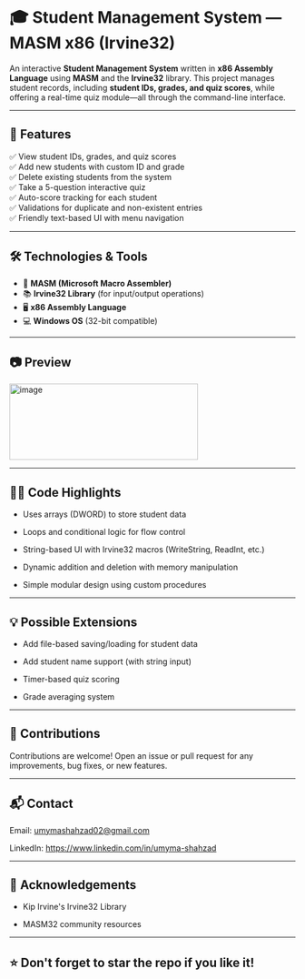 # 🎓 Student Management System — MASM x86 (Irvine32)

An interactive **Student Management System** written in **x86 Assembly Language** using **MASM** and the **Irvine32** library. This project manages student records, including **student IDs, grades, and quiz scores**, while offering a real-time quiz module—all through the command-line interface.

---

## 📌 Features

✅ View student IDs, grades, and quiz scores  
✅ Add new students with custom ID and grade  
✅ Delete existing students from the system  
✅ Take a 5-question interactive quiz  
✅ Auto-score tracking for each student  
✅ Validations for duplicate and non-existent entries  
✅ Friendly text-based UI with menu navigation

---

## 🛠️ Technologies & Tools

- 🔧 **MASM (Microsoft Macro Assembler)**
- 📚 **Irvine32 Library** (for input/output operations)
- 🖥️ **x86 Assembly Language**
- 💻 **Windows OS** (32-bit compatible)

---

## 📷 Preview

<img width="332" height="134" alt="image" src="https://github.com/user-attachments/assets/2d5ff940-9330-46c5-9aa6-cec1e5a55125" />

---

## 👩‍💻 Code Highlights

- Uses arrays (DWORD) to store student data

- Loops and conditional logic for flow control

- String-based UI with Irvine32 macros (WriteString, ReadInt, etc.)

- Dynamic addition and deletion with memory manipulation

- Simple modular design using custom procedures

---
## 💡 Possible Extensions

- Add file-based saving/loading for student data

- Add student name support (with string input)

- Timer-based quiz scoring

- Grade averaging system
  
---

## 🤝 Contributions
Contributions are welcome! Open an issue or pull request for any improvements, bug fixes, or new features.

---

## 📬 **Contact**

Email: umymashahzad02@gmail.com

LinkedIn: https://www.linkedin.com/in/umyma-shahzad

---
## 🙌 Acknowledgements

- Kip Irvine's Irvine32 Library

- MASM32 community resources

---
## **⭐ Don't forget to star the repo if you like it!**
